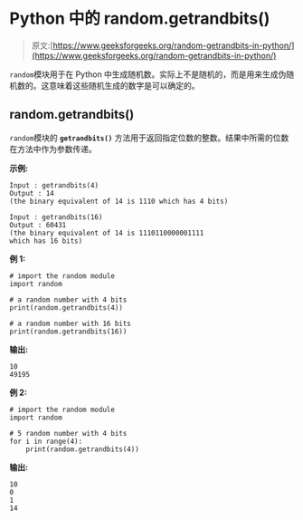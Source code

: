 # Python 中的 random.getrandbits()

> 原文:[https://www.geeksforgeeks.org/random-getrandbits-in-python/](https://www.geeksforgeeks.org/random-getrandbits-in-python/)

`random`模块用于在 Python 中生成随机数。实际上不是随机的，而是用来生成伪随机数的。这意味着这些随机生成的数字是可以确定的。

## random.getrandbits()

`random`模块的 **`getrandbits()`** 方法用于返回指定位数的整数。结果中所需的位数在方法中作为参数传递。

**示例:**

```
Input : getrandbits(4)
Output : 14
(the binary equivalent of 14 is 1110 which has 4 bits)

Input : getrandbits(16)
Output : 60431
(the binary equivalent of 14 is 1110110000001111 
which has 16 bits)

```

**例 1:**

```
# import the random module
import random

# a random number with 4 bits
print(random.getrandbits(4))

# a random number with 16 bits
print(random.getrandbits(16))
```

**输出:**

```
10
49195
```

**例 2:**

```
# import the random module
import random

# 5 random number with 4 bits
for i in range(4):
    print(random.getrandbits(4))
```

**输出:**

```
10
0
1
14
```